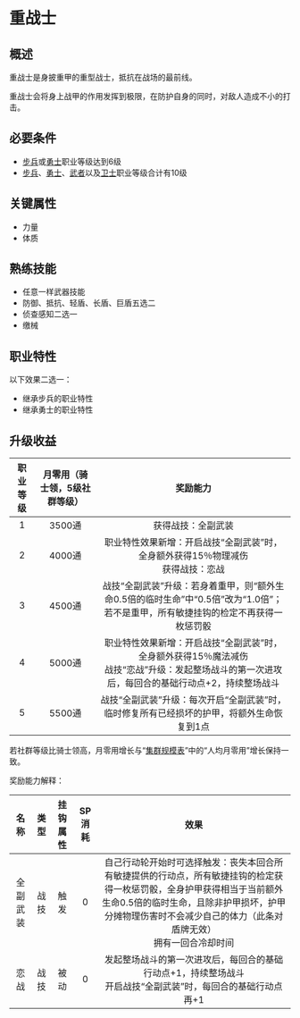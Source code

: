 # 重战士

## 概述

重战士是身披重甲的重型战士，抵抗在战场的最前线。

重战士会将身上战甲的作用发挥到极限，在防护自身的同时，对敌人造成不小的打击。

## 必要条件

* <a href="../footman" target="_blank">步兵</a>或<a href="../valor" target="_blank">勇士</a>职业等级达到6级
* <a href="../footman" target="_blank">步兵</a>、<a href="../valor" target="_blank">勇士</a>、<a href="../../../basicJob/Warrior" target="_blank">武者</a>以及<a href="../../../basicJob/Guard" target="_blank">卫士</a>职业等级合计有10级

## 关键属性

* 力量
* 体质

## 熟练技能

* 任意一样武器技能
* 防御、抵抗、轻盾、长盾、巨盾五选二
* 侦查感知二选一
* 缴械
  
## 职业特性

以下效果二选一：

* 继承步兵的职业特性
* 继承勇士的职业特性

## 升级收益

职业等级|月零用（骑士领，5级社群等级）|奖励能力
:--:|:--:|:--:
1|3500通|获得战技：全副武装
2|4000通|职业特性效果新增：开启战技“全副武装”时，全身额外获得15％物理减伤<br>获得战技：恋战
3|4500通|战技“全副武装”升级：若身着重甲，则“额外生命0.5倍的临时生命”中“0.5倍”改为“1.0倍”；若不是重甲，所有敏捷挂钩的检定不再获得一枚惩罚骰
4|5000通|职业特性效果新增：开启战技“全副武装”时，全身额外获得15％魔法减伤<br>战技“恋战”升级：发起整场战斗的第一次进攻后，每回合的基础行动点+2，持续整场战斗
5|5500通|战技“全副武装”升级：每次开启“全副武装”时，临时修复所有已经损坏的护甲，将额外生命恢复到1点

若社群等级比骑士领高，月零用增长与“<a href="../../../scaleList" target="_blank">集群规模表</a>”中的“人均月零用”增长保持一致。

奖励能力解释：

名称|类型|挂钩属性|SP消耗|效果
:--:|:--:|:--:|:--:|:--:
全副武装|战技|触发|0|自己行动轮开始时可选择触发：丧失本回合所有敏捷提供的行动点，所有敏捷挂钩的检定获得一枚惩罚骰，全身护甲获得相当于当前额外生命0.5倍的临时生命，且除非护甲损坏，护甲分摊物理伤害时不会减少自己的体力（此条对盾牌无效）<br>拥有一回合冷却时间
恋战|战技|被动|0|发起整场战斗的第一次进攻后，每回合的基础行动点+1，持续整场战斗<br>开启战技“全副武装”时，每回合的基础行动点再+1